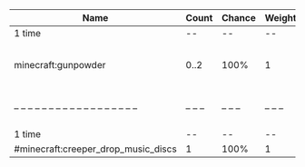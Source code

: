 | Name                                | Count | Chance | Weight | Comment                                       |
| ----------------------------------- | ----- | ------ | ------ | --------------------------------------------- |
| 1 time                              |    -- |     -- |     -- |                                               |
| minecraft:gunpowder                 |  0..2 |   100% |      1 | add drop: 0..1 * level {enchantment: looting} |
| – – – – – – – – – – – – – – – – – – | – – – | – – –  | – – –  | – – – – – – – – – – – – – – – – – – – – – – – |
| 1 time                              |    -- |     -- |     -- |                                               |
| #minecraft:creeper_drop_music_discs |     1 |   100% |      1 |                                               |